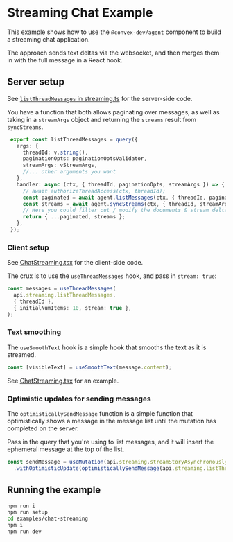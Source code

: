 # Streaming Chat Example

This example shows how to use the `@convex-dev/agent` component to build a streaming chat application.

The approach sends text deltas via the websocket, and then merges them in with
the full message in a React hook.

## Server setup

See [`listThreadMessages` in streaming.ts](./convex/streaming.ts) for the server-side code.

You have a function that both allows paginating over messages, as well as taking
in a `streamArgs` object and returning the `streams` result from `syncStreams`.

```ts
 export const listThreadMessages = query({
   args: {
     threadId: v.string(),
     paginationOpts: paginationOptsValidator,
     streamArgs: vStreamArgs,
     //... other arguments you want
   },
   handler: async (ctx, { threadId, paginationOpts, streamArgs }) => {
     // await authorizeThreadAccess(ctx, threadId);
     const paginated = await agent.listMessages(ctx, { threadId, paginationOpts });
     const streams = await agent.syncStreams(ctx, { threadId, streamArgs });
     // Here you could filter out / modify the documents & stream deltas.
     return { ...paginated, streams };
   },
 });
```

### Client setup

See [ChatStreaming.tsx](./src/ChatStreaming.tsx) for the client-side code.

The crux is to use the `useThreadMessages` hook, and pass in `stream: true`:

```ts
const messages = useThreadMessages(
  api.streaming.listThreadMessages,
  { threadId },
  { initialNumItems: 10, stream: true },
);
```

### Text smoothing

The `useSmoothText` hook is a simple hook that smooths the text as it is streamed.

```ts
const [visibleText] = useSmoothText(message.content);
```

See [ChatStreaming.tsx](./src/ChatStreaming.tsx) for an example.

### Optimistic updates for sending messages

The `optimisticallySendMessage` function is a simple function that
optimistically shows a message in the message list until the mutation has
completed on the server.

Pass in the query that you're using to list messages, and it will insert the
ephemeral message at the top of the list.

```ts
const sendMessage = useMutation(api.streaming.streamStoryAsynchronously)
  .withOptimisticUpdate(optimisticallySendMessage(api.streaming.listThreadMessages));
```

## Running the example

```sh
npm run i
npm run setup
cd examples/chat-streaming
npm i
npm run dev
```
